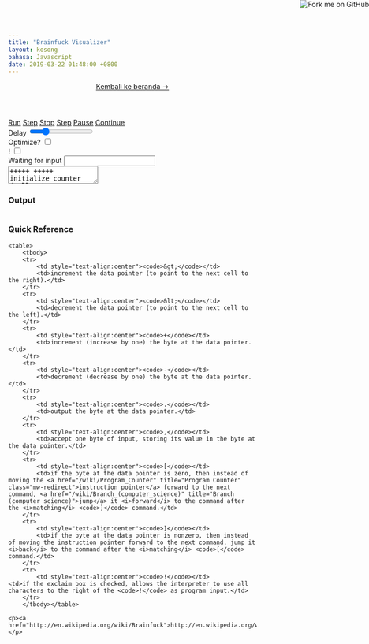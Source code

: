 ```yaml
---
title: "Brainfuck Visualizer"
layout: kosong
bahasa: Javascript
date: 2019-03-22 01:48:00 +0800
---
```


<center>
	<p><a href="/">Kembali ke beranda &rarr;</a></p>
</center>

<!-- <title>Brainfuck Visualizer</title> -->
<link rel="stylesheet" href="/vendor/brainfuck-visualizer/css/screen.css" />
<script type="text/javascript" src="/vendor/brainfuck-visualizer/js/lib/jquery-1.9.1.js"></script>
<script type="text/javascript" src="/vendor/brainfuck-visualizer/js/lib/underscore-min.js"></script>
<script type="text/javascript" src="/vendor/brainfuck-visualizer/js/lib/backbone-min.js"></script>
<script type="text/javascript" src="/vendor/brainfuck-visualizer/js/interpreter.js"></script>
<script type="text/javascript" src="/vendor/brainfuck-visualizer/js/views.js"></script>
<script type="text/javascript" src="/vendor/brainfuck-visualizer/js/models.js"></script>

<header>

</header>

<div id="interpreter">
    <section class="machine">
        <ul class="tape">
        </ul>
        <div class="pointer"><em></em></div>
    </section>
    <section class="editor">
        <div class="actions">
            <a class="button" href="#" id="run">Run</a>
            <a class="button" href="#" id="first-step">Step</a>
            <a class="button hidden" href="#" id="stop">Stop</a>
            <a class="button hidden" href="#" id="step">Step</a>
            <a class="button hidden" href="#" id="pause">Pause</a>
            <a class="button hidden" href="#" id="continue">Continue</a>
            <div id="delay-box">
                <label for="delay">Delay</label>
                <input id="delay" value="100" type="range" step="30" min="30" max="300"/>
            </div>
            <div id="optimize-box">
                <label for="optimize">Optimize?</label>
                <input id="optimize" type="checkbox"/>
            </div>
            <div id="exclaim-box">
                <label for="exclaim">!</label>
                <input id="exclaim" type="checkbox"/>
            </div>
            <div id="input-box">
                <label>Waiting for input</label>
                <input type="text" id="input" maxlength="1"/>
            </div>
        </div>
        <div id="preview"></div>
		<textarea id="source">+++++ +++++             initialize counter (cell #0) to 10
[                       use loop to set 70/100/30/10
> +++++ ++              add  7 to cell #1
> +++++ +++++           add 10 to cell #2
> +++                   add  3 to cell #3
> +                     add  1 to cell #4
<<<< -                  decrement counter (cell #0)
]
> ++ .                  print 'H'
> + .                   print 'e'
+++++ ++ .              print 'l'
.                       print 'l'
+++ .                   print 'o'
> ++ .                  print ' '
<< +++++ +++++ +++++ .  print 'W'
> .                     print 'o'
+++ .                   print 'r'
----- - .               print 'l'
----- --- .             print 'd'
> + .                   print '!'
> .                     print '\n'</textarea>
    <h3>Output</h3>
    <pre id="output"></pre>
    </section>
</div>

<section id="info">
    <h3>Quick Reference</h3>

    <table>
        <tbody>
        <tr>
            <td style="text-align:center"><code>&gt;</code></td>
            <td>increment the data pointer (to point to the next cell to the right).</td>
        </tr>
        <tr>
            <td style="text-align:center"><code>&lt;</code></td>
            <td>decrement the data pointer (to point to the next cell to the left).</td>
        </tr>
        <tr>
            <td style="text-align:center"><code>+</code></td>
            <td>increment (increase by one) the byte at the data pointer.</td>
        </tr>
        <tr>
            <td style="text-align:center"><code>-</code></td>
            <td>decrement (decrease by one) the byte at the data pointer.</td>
        </tr>
        <tr>
            <td style="text-align:center"><code>.</code></td>
            <td>output the byte at the data pointer.</td>
        </tr>
        <tr>
            <td style="text-align:center"><code>,</code></td>
            <td>accept one byte of input, storing its value in the byte at the data pointer.</td>
        </tr>
        <tr>
            <td style="text-align:center"><code>[</code></td>
            <td>if the byte at the data pointer is zero, then instead of moving the <a href="/wiki/Program_Counter" title="Program Counter" class="mw-redirect">instruction pointer</a> forward to the next command, <a href="/wiki/Branch_(computer_science)" title="Branch (computer science)">jump</a> it <i>forward</i> to the command after the <i>matching</i> <code>]</code> command.</td>
        </tr>
        <tr>
            <td style="text-align:center"><code>]</code></td>
            <td>if the byte at the data pointer is nonzero, then instead of moving the instruction pointer forward to the next command, jump it <i>back</i> to the command after the <i>matching</i> <code>[</code> command.</td>
        </tr>
        <tr>
            <td style="text-align:center"><code>!</code></td>
	<td>if the exclaim box is checked, allows the interpreter to use all characters to the right of the <code>!</code> as program input.</td>
        </tr>
        </tbody></table>

    <p><a href="http://en.wikipedia.org/wiki/Brainfuck">http://en.wikipedia.org/wiki/Brainfuck</a></p>


</section>

<script type="text/javascript">
    $(function () {
        var cells = _(27).times($.noop);
        var tape = new Tape(cells);
        var pointer = new Pointer();
        new InterpreterView({
            editor: $("#source"),
            tape: tape,
            pointer: pointer
        }).render();
    });
</script>

<a href="https://github.com/fatiherikli/brainfuck-visualizer/">
    <img style="position: absolute; top: 0; right: 0; border: 0;"
         src="https://s3.amazonaws.com/github/ribbons/forkme_right_gray_6d6d6d.png"
         alt="Fork me on GitHub"></a>
